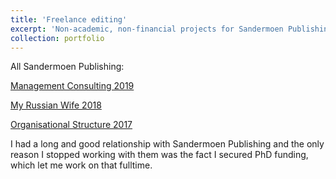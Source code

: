 ```yaml
---
title: 'Freelance editing'
excerpt: 'Non-academic, non-financial projects for Sandermoen Publishing'
collection: portfolio
---
```


All Sandermoen Publishing:

[Management Consulting 2019](https://sandermoenpublishing.com/collections/kjetil-sandermoen-books/products/management-consulting)

[My Russian Wife 2018](https://sandermoenpublishing.com/collections/kjetil-sandermoen-books/products/my-russian-wife)

[Organisational Structure 2017](https://sandermoenpublishing.com/collections/kjetil-sandermoen-books/products/organisational-structure)

I had a long and good relationship with Sandermoen Publishing and the only reason I stopped working with them was the fact I secured PhD funding, which let me work on that fulltime.
